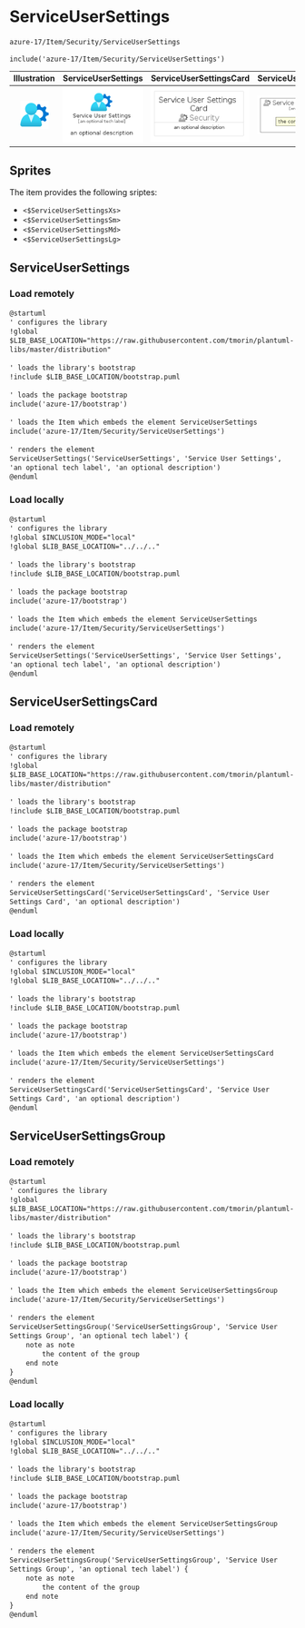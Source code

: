 # ServiceUserSettings


```text
azure-17/Item/Security/ServiceUserSettings
```

```text
include('azure-17/Item/Security/ServiceUserSettings')
```



| Illustration | ServiceUserSettings | ServiceUserSettingsCard | ServiceUserSettingsGroup |
| :---: | :---: | :---: | :---: |
| ![illustration for Illustration](../../../azure-17/Item/Security/ServiceUserSettings.png) | ![illustration for ServiceUserSettings](../../../azure-17/Item/Security/ServiceUserSettings.Local.png) | ![illustration for ServiceUserSettingsCard](../../../azure-17/Item/Security/ServiceUserSettingsCard.Local.png) | ![illustration for ServiceUserSettingsGroup](../../../azure-17/Item/Security/ServiceUserSettingsGroup.Local.png) |



## Sprites
The item provides the following sriptes:

- `<$ServiceUserSettingsXs>`
- `<$ServiceUserSettingsSm>`
- `<$ServiceUserSettingsMd>`
- `<$ServiceUserSettingsLg>`





## ServiceUserSettings

### Load remotely
```plantuml
@startuml
' configures the library
!global $LIB_BASE_LOCATION="https://raw.githubusercontent.com/tmorin/plantuml-libs/master/distribution"

' loads the library's bootstrap
!include $LIB_BASE_LOCATION/bootstrap.puml

' loads the package bootstrap
include('azure-17/bootstrap')

' loads the Item which embeds the element ServiceUserSettings
include('azure-17/Item/Security/ServiceUserSettings')

' renders the element
ServiceUserSettings('ServiceUserSettings', 'Service User Settings', 'an optional tech label', 'an optional description')
@enduml
```

### Load locally
```plantuml
@startuml
' configures the library
!global $INCLUSION_MODE="local"
!global $LIB_BASE_LOCATION="../../.."

' loads the library's bootstrap
!include $LIB_BASE_LOCATION/bootstrap.puml

' loads the package bootstrap
include('azure-17/bootstrap')

' loads the Item which embeds the element ServiceUserSettings
include('azure-17/Item/Security/ServiceUserSettings')

' renders the element
ServiceUserSettings('ServiceUserSettings', 'Service User Settings', 'an optional tech label', 'an optional description')
@enduml
```

## ServiceUserSettingsCard

### Load remotely
```plantuml
@startuml
' configures the library
!global $LIB_BASE_LOCATION="https://raw.githubusercontent.com/tmorin/plantuml-libs/master/distribution"

' loads the library's bootstrap
!include $LIB_BASE_LOCATION/bootstrap.puml

' loads the package bootstrap
include('azure-17/bootstrap')

' loads the Item which embeds the element ServiceUserSettingsCard
include('azure-17/Item/Security/ServiceUserSettings')

' renders the element
ServiceUserSettingsCard('ServiceUserSettingsCard', 'Service User Settings Card', 'an optional description')
@enduml
```

### Load locally
```plantuml
@startuml
' configures the library
!global $INCLUSION_MODE="local"
!global $LIB_BASE_LOCATION="../../.."

' loads the library's bootstrap
!include $LIB_BASE_LOCATION/bootstrap.puml

' loads the package bootstrap
include('azure-17/bootstrap')

' loads the Item which embeds the element ServiceUserSettingsCard
include('azure-17/Item/Security/ServiceUserSettings')

' renders the element
ServiceUserSettingsCard('ServiceUserSettingsCard', 'Service User Settings Card', 'an optional description')
@enduml
```

## ServiceUserSettingsGroup

### Load remotely
```plantuml
@startuml
' configures the library
!global $LIB_BASE_LOCATION="https://raw.githubusercontent.com/tmorin/plantuml-libs/master/distribution"

' loads the library's bootstrap
!include $LIB_BASE_LOCATION/bootstrap.puml

' loads the package bootstrap
include('azure-17/bootstrap')

' loads the Item which embeds the element ServiceUserSettingsGroup
include('azure-17/Item/Security/ServiceUserSettings')

' renders the element
ServiceUserSettingsGroup('ServiceUserSettingsGroup', 'Service User Settings Group', 'an optional tech label') {
    note as note
        the content of the group
    end note
}
@enduml
```

### Load locally
```plantuml
@startuml
' configures the library
!global $INCLUSION_MODE="local"
!global $LIB_BASE_LOCATION="../../.."

' loads the library's bootstrap
!include $LIB_BASE_LOCATION/bootstrap.puml

' loads the package bootstrap
include('azure-17/bootstrap')

' loads the Item which embeds the element ServiceUserSettingsGroup
include('azure-17/Item/Security/ServiceUserSettings')

' renders the element
ServiceUserSettingsGroup('ServiceUserSettingsGroup', 'Service User Settings Group', 'an optional tech label') {
    note as note
        the content of the group
    end note
}
@enduml
```

